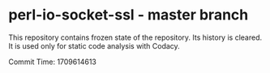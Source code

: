# perl-io-socket-ssl - master branch

This repository contains frozen state of the repository.
Its history is cleared. It is used only for static code
analysis with Codacy.

Commit Time: 1709614613